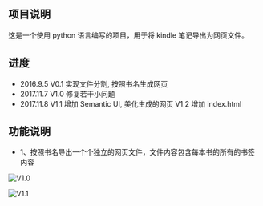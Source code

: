 ## 项目说明

这是一个使用 python 语言编写的项目，用于将 kindle 笔记导出为网页文件。

## 进度

- 2016.9.5    V0.1 实现文件分割, 按照书名生成网页
- 2017.11.7   V1.0 修复若干小问题
- 2017.11.8   V1.1 增加 Semantic UI, 美化生成的网页
              V1.2 增加 index.html

## 功能说明

- 1、按照书名导出一个个独立的网页文件，文件内容包含每本书的所有的书签内容

![V1.0](https://github.com/cyang812/kindleNote/raw/master/V1.0.png)

![V1.1](https://github.com/cyang812/kindleNote/raw/master/V1.1.png)
